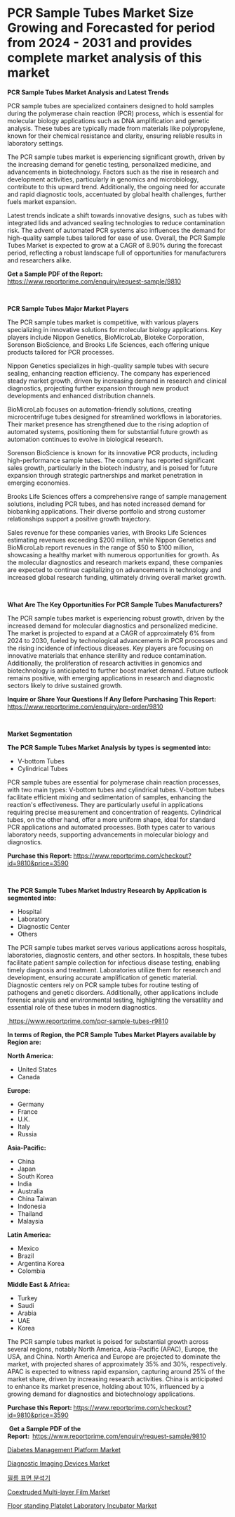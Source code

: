 <p><h1>PCR Sample Tubes Market Size Growing and Forecasted for period from 2024 - 2031 and provides complete market analysis of this market</h1></p><p><strong>PCR Sample Tubes Market Analysis and Latest Trends</strong></p>
<p><p>PCR sample tubes are specialized containers designed to hold samples during the polymerase chain reaction (PCR) process, which is essential for molecular biology applications such as DNA amplification and genetic analysis. These tubes are typically made from materials like polypropylene, known for their chemical resistance and clarity, ensuring reliable results in laboratory settings.</p><p>The PCR sample tubes market is experiencing significant growth, driven by the increasing demand for genetic testing, personalized medicine, and advancements in biotechnology. Factors such as the rise in research and development activities, particularly in genomics and microbiology, contribute to this upward trend. Additionally, the ongoing need for accurate and rapid diagnostic tools, accentuated by global health challenges, further fuels market expansion.</p><p>Latest trends indicate a shift towards innovative designs, such as tubes with integrated lids and advanced sealing technologies to reduce contamination risk. The advent of automated PCR systems also influences the demand for high-quality sample tubes tailored for ease of use. Overall, the PCR Sample Tubes Market is expected to grow at a CAGR of 8.90% during the forecast period, reflecting a robust landscape full of opportunities for manufacturers and researchers alike.</p></p>
<p><strong>Get a Sample PDF of the Report:&nbsp;</strong> <a href="https://www.reportprime.com/enquiry/request-sample/9810">https://www.reportprime.com/enquiry/request-sample/9810</a></p>
<p>&nbsp;</p>
<p><strong>PCR Sample Tubes Major Market Players</strong></p>
<p><p>The PCR sample tubes market is competitive, with various players specializing in innovative solutions for molecular biology applications. Key players include Nippon Genetics, BioMicroLab, Bioteke Corporation, Sorenson BioScience, and Brooks Life Sciences, each offering unique products tailored for PCR processes.</p><p>Nippon Genetics specializes in high-quality sample tubes with secure sealing, enhancing reaction efficiency. The company has experienced steady market growth, driven by increasing demand in research and clinical diagnostics, projecting further expansion through new product developments and enhanced distribution channels.</p><p>BioMicroLab focuses on automation-friendly solutions, creating microcentrifuge tubes designed for streamlined workflows in laboratories. Their market presence has strengthened due to the rising adoption of automated systems, positioning them for substantial future growth as automation continues to evolve in biological research.</p><p>Sorenson BioScience is known for its innovative PCR products, including high-performance sample tubes. The company has reported significant sales growth, particularly in the biotech industry, and is poised for future expansion through strategic partnerships and market penetration in emerging economies.</p><p>Brooks Life Sciences offers a comprehensive range of sample management solutions, including PCR tubes, and has noted increased demand for biobanking applications. Their diverse portfolio and strong customer relationships support a positive growth trajectory.</p><p>Sales revenue for these companies varies, with Brooks Life Sciences estimating revenues exceeding $200 million, while Nippon Genetics and BioMicroLab report revenues in the range of $50 to $100 million, showcasing a healthy market with numerous opportunities for growth. As the molecular diagnostics and research markets expand, these companies are expected to continue capitalizing on advancements in technology and increased global research funding, ultimately driving overall market growth.</p></p>
<p>&nbsp;</p>
<p><strong>What Are The Key Opportunities For PCR Sample Tubes Manufacturers?</strong></p>
<p><p>The PCR sample tubes market is experiencing robust growth, driven by the increased demand for molecular diagnostics and personalized medicine. The market is projected to expand at a CAGR of approximately 6% from 2024 to 2030, fueled by technological advancements in PCR processes and the rising incidence of infectious diseases. Key players are focusing on innovative materials that enhance sterility and reduce contamination. Additionally, the proliferation of research activities in genomics and biotechnology is anticipated to further boost market demand. Future outlook remains positive, with emerging applications in research and diagnostic sectors likely to drive sustained growth.</p></p>
<p><strong>Inquire or Share Your Questions If Any Before Purchasing This Report:</strong> <a href="https://www.reportprime.com/enquiry/pre-order/9810">https://www.reportprime.com/enquiry/pre-order/9810</a></p>
<p>&nbsp;</p>
<p><strong>Market Segmentation</strong></p>
<p><strong>The PCR Sample Tubes Market Analysis by types is segmented into:</strong></p>
<p><ul><li>V-bottom Tubes</li><li>Cylindrical Tubes</li></ul></p>
<p><p>PCR sample tubes are essential for polymerase chain reaction processes, with two main types: V-bottom tubes and cylindrical tubes. V-bottom tubes facilitate efficient mixing and sedimentation of samples, enhancing the reaction's effectiveness. They are particularly useful in applications requiring precise measurement and concentration of reagents. Cylindrical tubes, on the other hand, offer a more uniform shape, ideal for standard PCR applications and automated processes. Both types cater to various laboratory needs, supporting advancements in molecular biology and diagnostics.</p></p>
<p><strong>Purchase this Report:&nbsp;</strong><a href="https://www.reportprime.com/checkout?id=9810&price=3590">https://www.reportprime.com/checkout?id=9810&price=3590</a></p>
<p>&nbsp;</p>
<p><strong>The PCR Sample Tubes Market Industry Research by Application is segmented into:</strong></p>
<p><ul><li>Hospital</li><li>Laboratory</li><li>Diagnostic Center</li><li>Others</li></ul></p>
<p><p>The PCR sample tubes market serves various applications across hospitals, laboratories, diagnostic centers, and other sectors. In hospitals, these tubes facilitate patient sample collection for infectious disease testing, enabling timely diagnosis and treatment. Laboratories utilize them for research and development, ensuring accurate amplification of genetic material. Diagnostic centers rely on PCR sample tubes for routine testing of pathogens and genetic disorders. Additionally, other applications include forensic analysis and environmental testing, highlighting the versatility and essential role of these tubes in modern diagnostics.</p></p>
<p><a href="https://www.reportprime.com/pcr-sample-tubes-r9810">&nbsp;https://www.reportprime.com/pcr-sample-tubes-r9810</a></p>
<p><strong>In terms of Region, the PCR Sample Tubes Market Players available by Region are:</strong></p>
<p>
    <p> <strong> North America: </strong>
        <ul>
            <li>United States</li>
            <li>Canada</li>
        </ul>
        </p> 
    <p> <strong> Europe: </strong>
        <ul>
            <li>Germany</li>
            <li>France</li>
            <li>U.K.</li>
            <li>Italy</li>
            <li>Russia</li>
        </ul>
        </p> 
    <p> <strong> Asia-Pacific: </strong>
        <ul>
            <li>China</li>
            <li>Japan</li>
            <li>South Korea</li>
            <li>India</li>
            <li>Australia</li>
            <li>China Taiwan</li>
            <li>Indonesia</li>
            <li>Thailand</li>
            <li>Malaysia</li>
        </ul>
        </p> 
    <p> <strong> Latin America: </strong>
        <ul>
            <li>Mexico</li>
            <li>Brazil</li>
            <li>Argentina Korea</li>
            <li>Colombia</li>
        </ul>
        </p> 
    <p> <strong> Middle East & Africa: </strong>
        <ul>
            <li>Turkey</li>
            <li>Saudi</li>
            <li>Arabia</li>
            <li>UAE</li>
            <li>Korea</li>
        </ul>
    </p>
    </p>
<p><p>The PCR sample tubes market is poised for substantial growth across several regions, notably North America, Asia-Pacific (APAC), Europe, the USA, and China. North America and Europe are projected to dominate the market, with projected shares of approximately 35% and 30%, respectively. APAC is expected to witness rapid expansion, capturing around 25% of the market share, driven by increasing research activities. China is anticipated to enhance its market presence, holding about 10%, influenced by a growing demand for diagnostics and biotechnology applications.</p></p>
<p><strong>Purchase this Report: </strong><a href="https://www.reportprime.com/checkout?id=9810&price=3590">https://www.reportprime.com/checkout?id=9810&price=3590</a></p>
<p>&nbsp;<strong>Get a Sample PDF of the Report:&nbsp;&nbsp;</strong><a href="https://www.reportprime.com/enquiry/request-sample/9810">https://www.reportprime.com/enquiry/request-sample/9810</a></p>
<p><strong></strong></p>
<p><p><a href="https://www.linkedin.com/pulse/strategic-roadmap-global-diabetes-management-platform-market-fffze?trackingId=ytRDpWQTRECbiYAOTuzzaQ%3D%3D">Diabetes Management Platform Market</a></p><p><a href="https://www.linkedin.com/pulse/diagnostic-imaging-devices-market-size-growth-industry-analysis-cdvee?trackingId=2uYF9cDHSIC9voA6Mtt5wA%3D%3D">Diagnostic Imaging Devices Market</a></p><p><a href="https://medium.com/@adsogvwv75/%EC%98%81%ED%99%94-%ED%91%9C%EB%A9%B4-%EB%B6%84%EC%84%9D%EA%B8%B0-%EC%8B%9C%EC%9E%A5%EC%97%90-%EB%8C%80%ED%95%9C-%ED%86%B5%EC%B0%B0-%EC%8B%9C%EC%9E%A5-%ED%94%8C%EB%A0%88%EC%9D%B4%EC%96%B4-%EC%8B%9C%EC%9E%A5-%EA%B7%9C%EB%AA%A8-%EC%A7%80%EB%A6%AC%EC%A0%81-%EC%A7%80%EC%97%AD-%EB%B0%8F-%EC%98%88%EC%B8%A1-2024-2031-28f8ea330e28?postPublishedType=initial">필름 표면 분석기</a></p><p><a href="https://issuu.com/reportprime-2/docs/coextruded-multi-layer-film-market-_4b236bc7c9fa8b">Coextruded Multi-layer Film Market</a></p><p><a href="https://github.com/MarciaRunte/Market-Research-Report-List-1/blob/main/floor-standing-platelet-laboratory-incubator-market.md">Floor standing Platelet Laboratory Incubator Market</a></p></p>